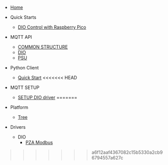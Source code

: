 
- [Home](/)

- Quick Starts
  - [DIO Control with Raspberry Pico](quick_starts/dio_control_with_raspberry_pico/index.md)

- MQTT API
  - [COMMON STRUCTURE](api/api_interface.md)
  - [DIO](api/api_dio.md)
  - [PSU](api/api_psu.md)
 

- Python Client
  - [Quick Start](pyc/quick.md)
<<<<<<< HEAD
 
- MQTT SETUP
  - [SETUP DIO driver](platform/setup.md)
=======


- Platform
  - [Tree](platform/tree.md)

- Drivers
  - DIO
    - [PZA Modbus](drivers/dio/pza_modbus.md)


 


>>>>>>> a6f12aaf4367082c15b5330a2cb96794557a627c
